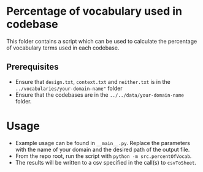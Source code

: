 # Percentage of vocabulary used in codebase

This folder contains a script which can be used to calculate the percentage of vocabulary terms used in each codebase.

## Prerequisites

- Ensure that `design.txt`, `context.txt` and `neither.txt` is in the `../vocabularies/your-domain-name"` folder
- Ensure that the codebases are in the `../../data/your-domain-name` folder.

# Usage

- Example usage can be found in `__main__.py`. Replace the parameters with the name of your domain and the desired path of the output file.
- From the repo root, run the script with `python -m src.percentOfVocab`.
- The results will be written to a csv specified in the call(s) to `csvToSheet`.
